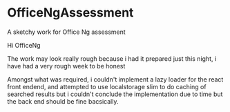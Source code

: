 # OfficeNgAssessment
A sketchy work for Office Ng assessment


Hi OfficeNg

The work may look really rough because i had it prepared just this night, i have had a very rough week to be honest

Amongst what was required, i couldn't implement a lazy loader for the react front endend, and attempted to use localstorage slim to do caching of searched results but i couldn't conclude the implementation due to time but the back end should be fine bacsically.
